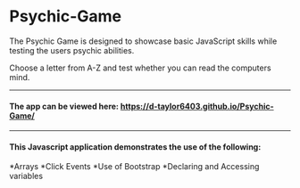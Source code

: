 # Psychic-Game
The Psychic Game is designed to showcase basic JavaScript skills while testing the users psychic abilities.

Choose a letter from A-Z and test whether you can read the computers mind.

---------------------------------------
#### The app can be viewed here: https://d-taylor6403.github.io/Psychic-Game/

---------------------------------------
#### This Javascript application demonstrates the use of the following:
 *Arrays
 *Click Events
 *Use of Bootstrap
 *Declaring and Accessing variables


